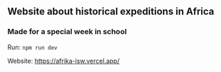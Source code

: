## Website about historical expeditions in Africa
### Made for a special week in school
Run: `npm run dev`

Website: https://afrika-isw.vercel.app/
